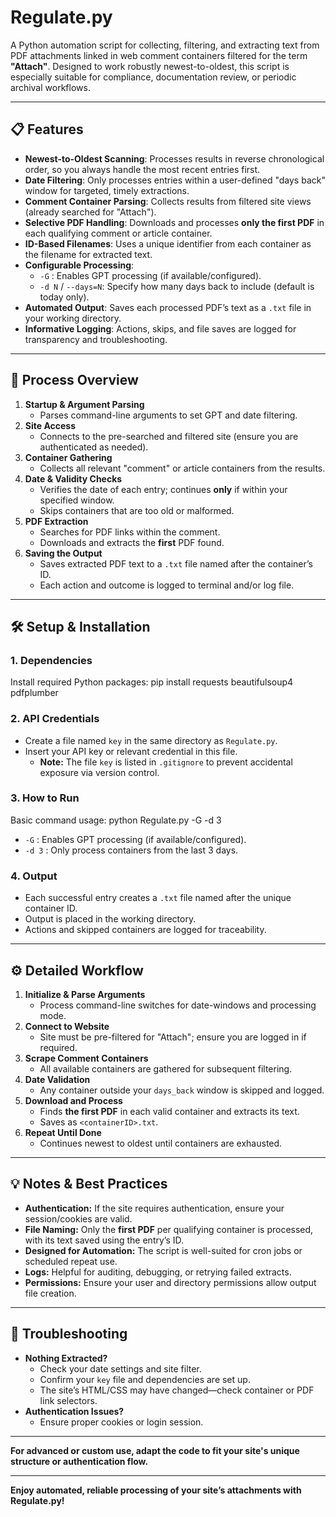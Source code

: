 # Regulate.py

A Python automation script for collecting, filtering, and extracting text from PDF attachments linked in web comment containers filtered for the term **"Attach"**. Designed to work robustly newest-to-oldest, this script is especially suitable for compliance, documentation review, or periodic archival workflows.

---

## 📋 Features

- **Newest-to-Oldest Scanning**: Processes results in reverse chronological order, so you always handle the most recent entries first.
- **Date Filtering**: Only processes entries within a user-defined "days back" window for targeted, timely extractions.
- **Comment Container Parsing**: Collects results from filtered site views (already searched for "Attach").
- **Selective PDF Handling**: Downloads and processes **only the first PDF** in each qualifying comment or article container.
- **ID-Based Filenames**: Uses a unique identifier from each container as the filename for extracted text.
- **Configurable Processing**:
  - `-G` : Enables GPT processing (if available/configured).
  - `-d N` / `--days=N`: Specify how many days back to include (default is today only).
- **Automated Output**: Saves each processed PDF’s text as a `.txt` file in your working directory.
- **Informative Logging**: Actions, skips, and file saves are logged for transparency and troubleshooting.

---

## 🚀 Process Overview

1. **Startup & Argument Parsing**
   - Parses command-line arguments to set GPT and date filtering.
2. **Site Access**
   - Connects to the pre-searched and filtered site (ensure you are authenticated as needed).
3. **Container Gathering**
   - Collects all relevant "comment" or article containers from the results.
4. **Date & Validity Checks**
   - Verifies the date of each entry; continues **only** if within your specified window.
   - Skips containers that are too old or malformed.
5. **PDF Extraction**
   - Searches for PDF links within the comment.
   - Downloads and extracts the **first** PDF found.
6. **Saving the Output**
   - Saves extracted PDF text to a `.txt` file named after the container’s ID.
   - Each action and outcome is logged to terminal and/or log file.

---

## 🛠️ Setup & Installation

### 1. **Dependencies**

Install required Python packages:
pip install requests beautifulsoup4 pdfplumber

### 2. **API Credentials**

- Create a file named `key` in the same directory as `Regulate.py`.
- Insert your API key or relevant credential in this file.
    - **Note:** The file `key` is listed in `.gitignore` to prevent accidental exposure via version control.

### 3. **How to Run**

Basic command usage:
python Regulate.py -G -d 3

- `-G` : Enables GPT processing (if available/configured).
- `-d 3` : Only process containers from the last 3 days.

### 4. **Output**

- Each successful entry creates a `.txt` file named after the unique container ID.
- Output is placed in the working directory.
- Actions and skipped containers are logged for traceability.

---

## ⚙️ Detailed Workflow

1. **Initialize & Parse Arguments**
   - Process command-line switches for date-windows and processing mode.
2. **Connect to Website**
   - Site must be pre-filtered for "Attach"; ensure you are logged in if required.
3. **Scrape Comment Containers**
   - All available containers are gathered for subsequent filtering.
4. **Date Validation**
   - Any container outside your `days_back` window is skipped and logged.
5. **Download and Process**
   - Finds **the first PDF** in each valid container and extracts its text.
   - Saves as `<containerID>.txt`.
6. **Repeat Until Done**
   - Continues newest to oldest until containers are exhausted.

---

## 💡 Notes & Best Practices

- **Authentication:** If the site requires authentication, ensure your session/cookies are valid.
- **File Naming:** Only the **first PDF** per qualifying container is processed, with its text saved using the entry’s ID.
- **Designed for Automation:** The script is well-suited for cron jobs or scheduled repeat use.
- **Logs:** Helpful for auditing, debugging, or retrying failed extracts.
- **Permissions:** Ensure your user and directory permissions allow output file creation.

---

## 🐞 Troubleshooting

- **Nothing Extracted?**
  - Check your date settings and site filter.
  - Confirm your `key` file and dependencies are set up.
  - The site’s HTML/CSS may have changed—check container or PDF link selectors.
- **Authentication Issues?**
  - Ensure proper cookies or login session.

---

**For advanced or custom use, adapt the code to fit your site's unique structure or authentication flow.**

---

**Enjoy automated, reliable processing of your site’s attachments with Regulate.py!**